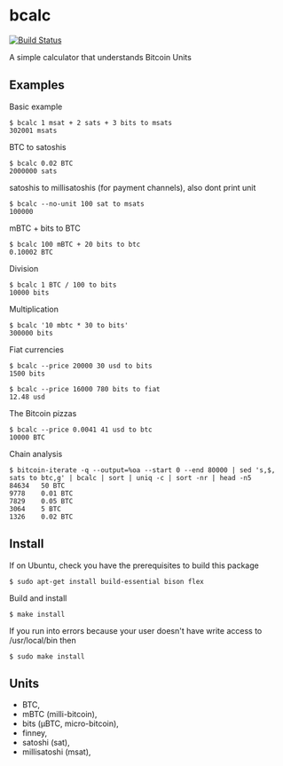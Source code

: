 
# bcalc

[![Build Status](https://travis-ci.org/jb55/bcalc.svg)](https://travis-ci.org/jb55/bcalc)

  A simple calculator that understands Bitcoin Units

## Examples

  Basic example

    $ bcalc 1 msat + 2 sats + 3 bits to msats
    302001 msats

  BTC to satoshis

    $ bcalc 0.02 BTC
    2000000 sats

  satoshis to millisatoshis (for payment channels), also dont print unit

    $ bcalc --no-unit 100 sat to msats
    100000

  mBTC + bits to BTC

    $ bcalc 100 mBTC + 20 bits to btc
    0.10002 BTC

  Division

    $ bcalc 1 BTC / 100 to bits
    10000 bits

  Multiplication

    $ bcalc '10 mbtc * 30 to bits'
    300000 bits

  Fiat currencies

    $ bcalc --price 20000 30 usd to bits
    1500 bits

    $ bcalc --price 16000 780 bits to fiat
    12.48 usd

  The Bitcoin pizzas

    $ bcalc --price 0.0041 41 usd to btc
    10000 BTC
    
  Chain analysis
  
    $ bitcoin-iterate -q --output=%oa --start 0 --end 80000 | sed 's,$, sats to btc,g' | bcalc | sort | uniq -c | sort -nr | head -n5
    84634	50 BTC
    9778	0.01 BTC
    7829	0.05 BTC
    3064	5 BTC
    1326	0.02 BTC


## Install

  If on Ubuntu, check you have the prerequisites to build this package

    $ sudo apt-get install build-essential bison flex

  Build and install

    $ make install

  If you run into errors because your user doesn't have write access to /usr/local/bin then

    $ sudo make install

## Units

  - BTC,
  - mBTC (milli-bitcoin),
  - bits (μBTC, micro-bitcoin),
  - finney,
  - satoshi (sat),
  - millisatoshi (msat),

